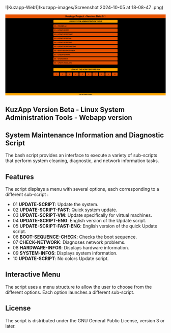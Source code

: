 ![Kuzapp-Web1](kuzapp-images/Screenshot 2024-10-05 at 18-08-47 .png)


![Kuzapp-Web](KuzApp-Web.png)

## KuzApp Version Beta - Linux System Administration Tools - Webapp version


## System Maintenance Information and Diagnostic Script
The bash script provides an interface to execute a variety of sub-scripts that perform system cleaning, diagnostic, and network information tasks.


## Features
The script displays a menu with several options, each corresponding to a different sub-script :

  + 01 **UPDATE-SCRIPT**: Update the system.
  + 02 **UPDATE-SCRIPT-FAST**: Quick system update.
  + 03 **UPDATE-SCRIPT-VM**: Update specifically for virtual machines.
  + 04 **UPDATE-SCRIPT-ENG**: English version of the Update script.
  + 05 **UPDATE-SCRIPT-FAST-ENG**: English version of the quick Update script.
  + 06 **BOOT-SEQUENCE-CHECK**: Checks the boot sequence.
  + 07 **CHECK-NETWORK**: Diagnoses network problems.
  + 08 **HARDWARE-INFOS**: Displays hardware information.
  + 09 **SYSTEM-INFOS**: Displays system information.
  + 10 **UPDATE-SCRIPT**: No colors Update script.


## Interactive Menu
The script uses a menu structure to allow the user to choose from the different options. Each option launches a different sub-script.


## License
The script is distributed under the GNU General Public License, version 3 or later.


